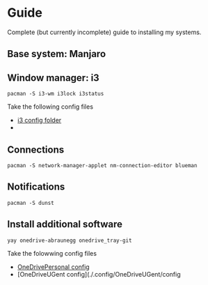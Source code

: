 # Guide

Complete (but currently incomplete) guide to installing my systems.

## Base system: Manjaro

## Window manager: i3

```
pacman -S i3-wm i3lock i3status
```

Take the following config files

- [i3 config folder](./.config/i3/)
-

## Connections

```
pacman -S network-manager-applet nm-connection-editor blueman
```

## Notifications

```
pacman -S dunst
```

## Install additional software

```
yay onedrive-abraunegg onedrive_tray-git
``` 

Take the folowwing config files

- [OneDrivePersonal config](./.config/OneDrivePersonal/config)
- [OneDriveUGent config](./.config/OneDriveUGent/config
